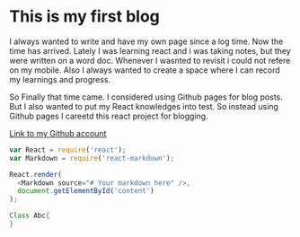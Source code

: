 # This is my first blog

I always wanted to write and have my own page since a log time. Now the time has arrived.
Lately I was learning react and i was taking notes, but they were written on a word doc. Whenever I wasnted to revisit i could not refere on my mobile.
Also I always wanted to create a space where I can record my learnings and progress.

So Finally that time came. I considered using Github pages for blog posts. But I also wanted to put my React knowledges into test.
So instead using Github pages I careetd this react project for blogging.

[Link to my Github account ](https://github.com/hegdevishwa)

```js hljs javascript
var React = require('react');
var Markdown = require('react-markdown');

React.render(
  <Markdown source="# Your markdown here" />,
  document.getElementById('content')
);
```
````java
Class Abc{
}
````
